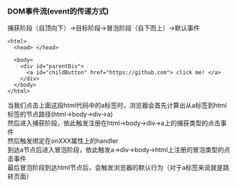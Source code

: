 ### DOM事件流(event的传递方式)
捕获阶段（自顶向下）->目标阶段->冒泡阶段（自下而上）->默认事件   
```
<html>
  <head> </head>

  <body>
    <div id="parentDiv">
      <a id="childButton" href="https://github.com"> click me! </a>
    </div>
  </body>
</html>
```
当我们点击上面这段html代码中的a标签时，浏览器会首先计算出从a标签到html标签的节点路径(html->body->div->a)    
然后进入捕获阶段，依此触发注册在html->body->div->a上的捕获类型的点击事件    
然后触发绑定在onXXX属性上的handler    
到达a节点后进入冒泡阶段，依此触发a->div->body->html上注册的冒泡类型的点击事件    
最后冒泡阶段到达html节点后，会触发浏览器的默认行为（对于a标签来说就是跳转页面）
